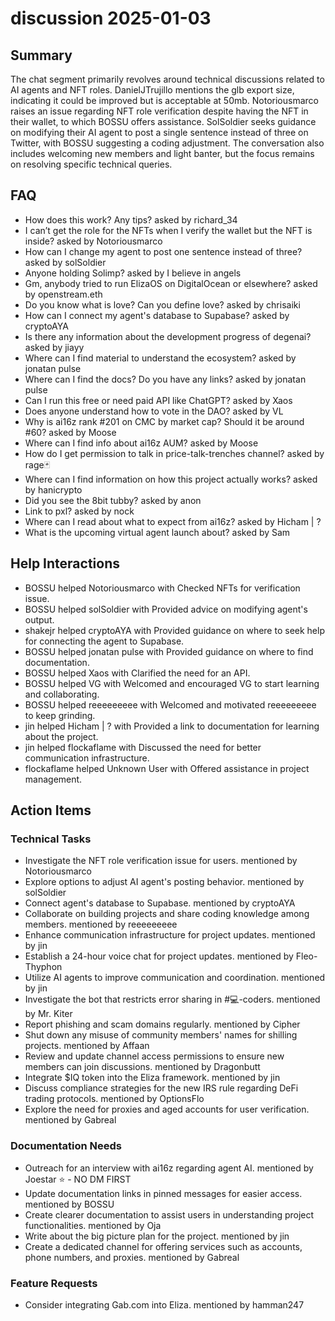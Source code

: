 # discussion 2025-01-03

## Summary
The chat segment primarily revolves around technical discussions related to AI agents and NFT roles. DanielJTrujillo mentions the glb export size, indicating it could be improved but is acceptable at 50mb. Notoriousmarco raises an issue regarding NFT role verification despite having the NFT in their wallet, to which BOSSU offers assistance. SolSoldier seeks guidance on modifying their AI agent to post a single sentence instead of three on Twitter, with BOSSU suggesting a coding adjustment. The conversation also includes welcoming new members and light banter, but the focus remains on resolving specific technical queries.

## FAQ
- How does this work? Any tips? asked by richard_34
- I can’t get the role for the NFTs when I verify the wallet but the NFT is inside? asked by Notoriousmarco
- How can I change my agent to post one sentence instead of three? asked by solSoldier
- Anyone holding Solimp? asked by I believe in angels
- Gm, anybody tried to run ElizaOS on DigitalOcean or elsewhere? asked by openstream.eth
- Do you know what is love? Can you define love? asked by chrisaiki
- How can I connect my agent's database to Supabase? asked by cryptoAYA
- Is there any information about the development progress of degenai? asked by jiayy
- Where can I find material to understand the ecosystem? asked by jonatan pulse
- Where can I find the docs? Do you have any links? asked by jonatan pulse
- Can I run this free or need paid API like ChatGPT? asked by Xaos
- Does anyone understand how to vote in the DAO? asked by VL
- Why is ai16z rank #201 on CMC by market cap? Should it be around #60? asked by Moose
- Where can I find info about ai16z AUM? asked by Moose
- How do I get permission to talk in price-talk-trenches channel? asked by rage🃏
- Where can I find information on how this project actually works? asked by hanicrypto
- Did you see the 8bit tubby? asked by anon
- Link to pxl? asked by nock
- Where can I read about what to expect from ai16z? asked by Hicham | ?
- What is the upcoming virtual agent launch about? asked by Sam

## Help Interactions
- BOSSU helped Notoriousmarco with Checked NFTs for verification issue.
- BOSSU helped solSoldier with Provided advice on modifying agent's output.
- shakejr helped cryptoAYA with Provided guidance on where to seek help for connecting the agent to Supabase.
- BOSSU helped jonatan pulse with Provided guidance on where to find documentation.
- BOSSU helped Xaos with Clarified the need for an API.
- BOSSU helped VG with Welcomed and encouraged VG to start learning and collaborating.
- BOSSU helped reeeeeeeee with Welcomed and motivated reeeeeeeee to keep grinding.
- jin helped Hicham | ? with Provided a link to documentation for learning about the project.
- jin helped flockaflame with Discussed the need for better communication infrastructure.
- flockaflame helped Unknown User with Offered assistance in project management.

## Action Items

### Technical Tasks
- Investigate the NFT role verification issue for users. mentioned by Notoriousmarco
- Explore options to adjust AI agent's posting behavior. mentioned by solSoldier
- Connect agent's database to Supabase. mentioned by cryptoAYA
- Collaborate on building projects and share coding knowledge among members. mentioned by reeeeeeeee
- Enhance communication infrastructure for project updates. mentioned by jin
- Establish a 24-hour voice chat for project updates. mentioned by Fleo-Thyphon
- Utilize AI agents to improve communication and coordination. mentioned by jin
- Investigate the bot that restricts error sharing in #💻-coders. mentioned by Mr. Kiter
- Report phishing and scam domains regularly. mentioned by Cipher
- Shut down any misuse of community members' names for shilling projects. mentioned by Affaan
- Review and update channel access permissions to ensure new members can join discussions. mentioned by Dragonbutt
- Integrate $IQ token into the Eliza framework. mentioned by jin
- Discuss compliance strategies for the new IRS rule regarding DeFi trading protocols. mentioned by OptionsFlo
- Explore the need for proxies and aged accounts for user verification. mentioned by Gabreal

### Documentation Needs
- Outreach for an interview with ai16z regarding agent AI. mentioned by Joestar ⭐ - NO DM FIRST
- Update documentation links in pinned messages for easier access. mentioned by BOSSU
- Create clearer documentation to assist users in understanding project functionalities. mentioned by Oja
- Write about the big picture plan for the project. mentioned by jin
- Create a dedicated channel for offering services such as accounts, phone numbers, and proxies. mentioned by Gabreal

### Feature Requests
- Consider integrating Gab.com into Eliza. mentioned by hamman247